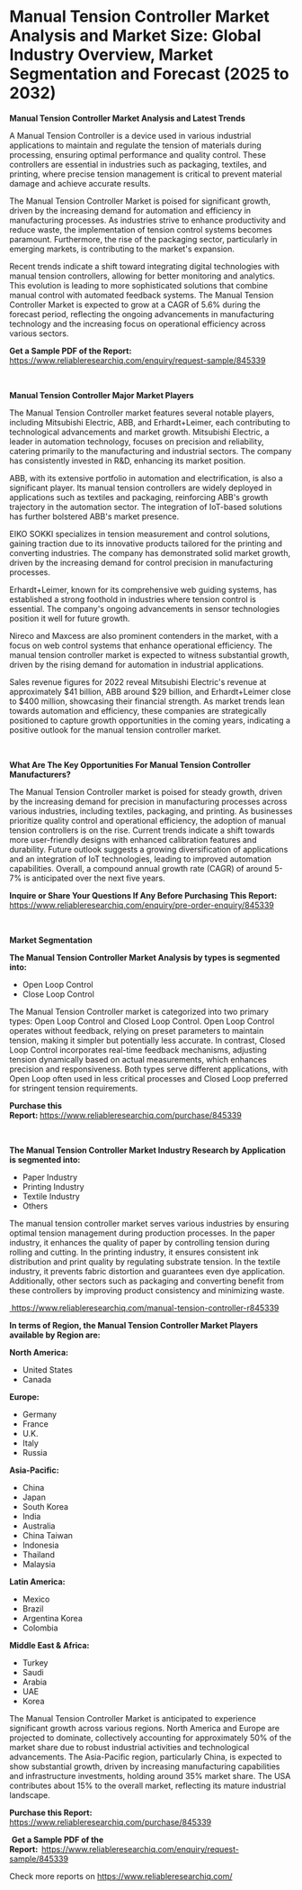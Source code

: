 <p><h1>Manual Tension Controller Market Analysis and Market Size: Global Industry Overview, Market Segmentation and Forecast (2025 to 2032)</h1></p><p><strong>Manual Tension Controller Market Analysis and Latest Trends</strong></p>
<p><p>A Manual Tension Controller is a device used in various industrial applications to maintain and regulate the tension of materials during processing, ensuring optimal performance and quality control. These controllers are essential in industries such as packaging, textiles, and printing, where precise tension management is critical to prevent material damage and achieve accurate results.</p><p>The Manual Tension Controller Market is poised for significant growth, driven by the increasing demand for automation and efficiency in manufacturing processes. As industries strive to enhance productivity and reduce waste, the implementation of tension control systems becomes paramount. Furthermore, the rise of the packaging sector, particularly in emerging markets, is contributing to the market's expansion.</p><p>Recent trends indicate a shift toward integrating digital technologies with manual tension controllers, allowing for better monitoring and analytics. This evolution is leading to more sophisticated solutions that combine manual control with automated feedback systems. The Manual Tension Controller Market is expected to grow at a CAGR of 5.6% during the forecast period, reflecting the ongoing advancements in manufacturing technology and the increasing focus on operational efficiency across various sectors.</p></p>
<p><strong>Get a Sample PDF of the Report:&nbsp;</strong> <a href="https://www.reliableresearchiq.com/enquiry/request-sample/845339?utm_campaign=2783&utm_medium=2&utm_source=Github&utm_content=ia&utm_term=09042025&utm_id=manual-tension-controller">https://www.reliableresearchiq.com/enquiry/request-sample/845339</a></p>
<p>&nbsp;</p>
<p><strong>Manual Tension Controller Major Market Players</strong></p>
<p><p>The Manual Tension Controller market features several notable players, including Mitsubishi Electric, ABB, and Erhardt+Leimer, each contributing to technological advancements and market growth. Mitsubishi Electric, a leader in automation technology, focuses on precision and reliability, catering primarily to the manufacturing and industrial sectors. The company has consistently invested in R&D, enhancing its market position.</p><p>ABB, with its extensive portfolio in automation and electrification, is also a significant player. Its manual tension controllers are widely deployed in applications such as textiles and packaging, reinforcing ABB's growth trajectory in the automation sector. The integration of IoT-based solutions has further bolstered ABB's market presence.</p><p>EIKO SOKKI specializes in tension measurement and control solutions, gaining traction due to its innovative products tailored for the printing and converting industries. The company has demonstrated solid market growth, driven by the increasing demand for control precision in manufacturing processes.</p><p>Erhardt+Leimer, known for its comprehensive web guiding systems, has established a strong foothold in industries where tension control is essential. The company's ongoing advancements in sensor technologies position it well for future growth.</p><p>Nireco and Maxcess are also prominent contenders in the market, with a focus on web control systems that enhance operational efficiency. The manual tension controller market is expected to witness substantial growth, driven by the rising demand for automation in industrial applications.</p><p>Sales revenue figures for 2022 reveal Mitsubishi Electric's revenue at approximately $41 billion, ABB around $29 billion, and Erhardt+Leimer close to $400 million, showcasing their financial strength. As market trends lean towards automation and efficiency, these companies are strategically positioned to capture growth opportunities in the coming years, indicating a positive outlook for the manual tension controller market.</p></p>
<p>&nbsp;</p>
<p><strong>What Are The Key Opportunities For Manual Tension Controller Manufacturers?</strong></p>
<p><p>The Manual Tension Controller market is poised for steady growth, driven by the increasing demand for precision in manufacturing processes across various industries, including textiles, packaging, and printing. As businesses prioritize quality control and operational efficiency, the adoption of manual tension controllers is on the rise. Current trends indicate a shift towards more user-friendly designs with enhanced calibration features and durability. Future outlook suggests a growing diversification of applications and an integration of IoT technologies, leading to improved automation capabilities. Overall, a compound annual growth rate (CAGR) of around 5-7% is anticipated over the next five years.</p></p>
<p><strong>Inquire or Share Your Questions If Any Before Purchasing This Report:</strong> <a href="https://www.reliableresearchiq.com/enquiry/pre-order-enquiry/845339?utm_campaign=2783&utm_medium=2&utm_source=Github&utm_content=ia&utm_term=09042025&utm_id=manual-tension-controller">https://www.reliableresearchiq.com/enquiry/pre-order-enquiry/845339</a></p>
<p>&nbsp;</p>
<p><strong>Market Segmentation</strong></p>
<p><strong>The Manual Tension Controller Market Analysis by types is segmented into:</strong></p>
<p><ul><li>Open Loop Control</li><li>Close Loop Control</li></ul></p>
<p><p>The Manual Tension Controller market is categorized into two primary types: Open Loop Control and Closed Loop Control. Open Loop Control operates without feedback, relying on preset parameters to maintain tension, making it simpler but potentially less accurate. In contrast, Closed Loop Control incorporates real-time feedback mechanisms, adjusting tension dynamically based on actual measurements, which enhances precision and responsiveness. Both types serve different applications, with Open Loop often used in less critical processes and Closed Loop preferred for stringent tension requirements.</p></p>
<p><strong>Purchase this Report:&nbsp;</strong><a href="https://www.reliableresearchiq.com/purchase/845339?utm_campaign=2783&utm_medium=2&utm_source=Github&utm_content=ia&utm_term=09042025&utm_id=manual-tension-controller">https://www.reliableresearchiq.com/purchase/845339</a></p>
<p>&nbsp;</p>
<p><strong>The Manual Tension Controller Market Industry Research by Application is segmented into:</strong></p>
<p><ul><li>Paper Industry</li><li>Printing Industry</li><li>Textile Industry</li><li>Others</li></ul></p>
<p><p>The manual tension controller market serves various industries by ensuring optimal tension management during production processes. In the paper industry, it enhances the quality of paper by controlling tension during rolling and cutting. In the printing industry, it ensures consistent ink distribution and print quality by regulating substrate tension. In the textile industry, it prevents fabric distortion and guarantees even dye application. Additionally, other sectors such as packaging and converting benefit from these controllers by improving product consistency and minimizing waste.</p></p>
<p><a href="https://www.reliableresearchiq.com/manual-tension-controller-r845339?utm_campaign=2783&utm_medium=2&utm_source=Github&utm_content=ia&utm_term=09042025&utm_id=manual-tension-controller">&nbsp;https://www.reliableresearchiq.com/manual-tension-controller-r845339</a></p>
<p><strong>In terms of Region, the Manual Tension Controller Market Players available by Region are:</strong></p>
<p>
    <p> <strong> North America: </strong>
        <ul>
            <li>United States</li>
            <li>Canada</li>
        </ul>
        </p> 
    <p> <strong> Europe: </strong>
        <ul>
            <li>Germany</li>
            <li>France</li>
            <li>U.K.</li>
            <li>Italy</li>
            <li>Russia</li>
        </ul>
        </p> 
    <p> <strong> Asia-Pacific: </strong>
        <ul>
            <li>China</li>
            <li>Japan</li>
            <li>South Korea</li>
            <li>India</li>
            <li>Australia</li>
            <li>China Taiwan</li>
            <li>Indonesia</li>
            <li>Thailand</li>
            <li>Malaysia</li>
        </ul>
        </p> 
    <p> <strong> Latin America: </strong>
        <ul>
            <li>Mexico</li>
            <li>Brazil</li>
            <li>Argentina Korea</li>
            <li>Colombia</li>
        </ul>
        </p> 
    <p> <strong> Middle East & Africa: </strong>
        <ul>
            <li>Turkey</li>
            <li>Saudi</li>
            <li>Arabia</li>
            <li>UAE</li>
            <li>Korea</li>
        </ul>
    </p>
    </p>
<p><p>The Manual Tension Controller Market is anticipated to experience significant growth across various regions. North America and Europe are projected to dominate, collectively accounting for approximately 50% of the market share due to robust industrial activities and technological advancements. The Asia-Pacific region, particularly China, is expected to show substantial growth, driven by increasing manufacturing capabilities and infrastructure investments, holding around 35% market share. The USA contributes about 15% to the overall market, reflecting its mature industrial landscape.</p></p>
<p><strong>Purchase this Report: </strong><a href="https://www.reliableresearchiq.com/purchase/845339?utm_campaign=2783&utm_medium=2&utm_source=Github&utm_content=ia&utm_term=09042025&utm_id=manual-tension-controller">https://www.reliableresearchiq.com/purchase/845339</a></p>
<p>&nbsp;<strong>Get a Sample PDF of the Report:&nbsp;&nbsp;</strong><a href="https://www.reliableresearchiq.com/enquiry/request-sample/845339?utm_campaign=2783&utm_medium=2&utm_source=Github&utm_content=ia&utm_term=09042025&utm_id=manual-tension-controller">https://www.reliableresearchiq.com/enquiry/request-sample/845339</a></p>
<p><strong></strong></p>
<p>Check more reports on <a href="https://www.reliableresearchiq.com/?utm_campaign=2783&utm_medium=2&utm_source=Github&utm_content=ia&utm_term=09042025&utm_id=manual-tension-controller">https://www.reliableresearchiq.com/</a></p>